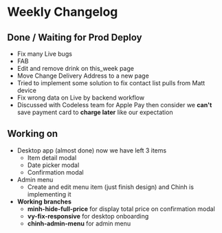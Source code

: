 # Weekly Changelog
## Done / Waiting for Prod Deploy
- Fix many Live bugs
- FAB
- Edit and remove drink on this\_week page
- Move Change Delivery Address to a new page
- Tried to implement some solution to fix contact list pulls from Matt device
- Fix wrong data on Live by backend workflow
- Discussed with Codeless team for Apple Pay then consider we **can't** save payment card to **charge later** like our expectation

## Working on
- Desktop app (almost done) now we have left 3 items
    - Item detail modal
    - Date picker modal
    - Confirmation modal
- Admin menu
    - Create and edit menu item (just finish design) and Chinh is implementing it
- **Working branches**
	- **minh-hide-full-price** for display total price on confirmation modal
	- **vy-fix-responsive** for desktop onboarding
	- **chinh-admin-menu** for admin menu